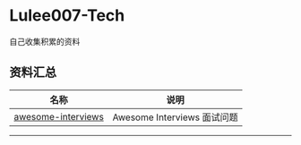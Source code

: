# Lulee007-Tech
自己收集积累的资料

## 资料汇总
|名称|说明|
|---|---|
|[awesome-interviews](https://github.com/MaximAbramchuck/awesome-interviews)|Awesome Interviews 面试问题|

***
